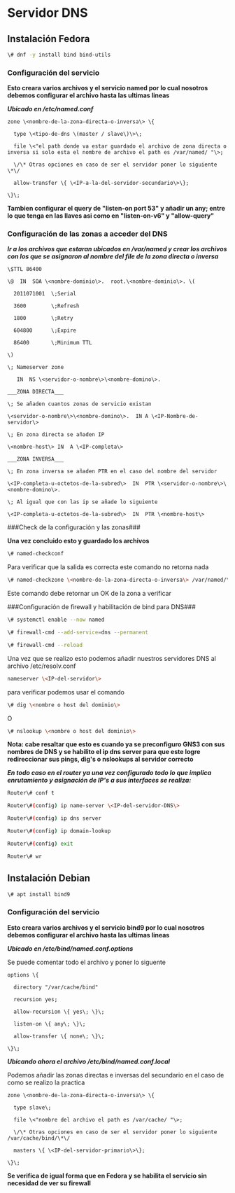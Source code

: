 # Servidor DNS #

## Instalación Fedora ##

```bash
\# dnf -y install bind bind-utils
```

### Configuración del servicio ###

__Esto creara varios archivos y el servicio named por lo cual nosotros debemos configurar el archivo hasta las ultimas lineas__

___Ubicado en /etc/named.conf___

```
zone \<nombre-de-la-zona-directa-o-inversa\> \{

  type \<tipo-de-dns \(master / slave\)\>\;

  file \<"el path donde va estar guardado el archivo de zona directa o inversa si solo esta el nombre de archivo el path es /var/named/ "\>;

  \/\* Otras opciones en caso de ser el servidor poner lo siguiente \*\/

  allow-transfer \{ \<IP-a-la-del-servidor-secundario\>\};

\}\;
```

__Tambien configurar el query de "listen-on port 53" y añadir un any; entre lo que tenga en las llaves asi como en "listen-on-v6" y "allow-query"__

### Configuración de las zonas a acceder del DNS ###
___Ir a los archivos que estaran ubicados en /var/named y crear los archivos con los que se asignaron al nombre del file de la zona directa o inversa___

```
\$TTL 86400

\@  IN  SOA \<nombre-dominio\>.  root.\<nombre-dominio\>. \(

  2011071001  \;Serial

  3600        \;Refresh

  1800        \;Retry

  604800      \;Expire

  86400       \;Minimum TTL

\)

\; Nameserver zone

   IN  NS \<servidor-o-nombre\>\<nombre-domino\>.

___ZONA DIRECTA___

\; Se añaden cuantos zonas de servicio existan

\<servidor-o-nombre\>\<nombre-domino\>.  IN A \<IP-Nombre-de-servidor\>

\; En zona directa se añaden IP

\<nombre-host\> IN  A \<IP-completa\>

___ZONA INVERSA___

\; En zona inversa se añaden PTR en el caso del nombre del servidor

\<IP-completa-u-octetos-de-la-subred\>  IN  PTR \<servidor-o-nombre\>\<nombre-domino\>.

\; Al igual que con las ip se añade lo siguiente

\<IP-completa-u-octetos-de-la-subred\>  IN  PTR \<nombre-host\>
```

###Check de la configuración y las zonas###

__Una vez concluido esto y guardado los archivos__

```bash
\# named-checkconf
```

Para verificar que la salida es correcta este comando no retorna nada

```bash
\# named-checkzone \<nombre-de-la-zona-directa-o-inversa\> /var/named/\<archivo-de-zona-directa-o-inversa\>
```

Este comando debe retornar un OK de la zona a verificar

###Configuración de firewall y habilitación de bind para DNS###

```bash
\# systemctl enable --now named

\# firewall-cmd --add-service=dns --permanent

\# firewall-cmd --reload
```

Una vez que se realizo esto podemos añadir nuestros servidores DNS al archivo /etc/resolv.conf

```bash
nameserver \<IP-del-servidor\>
```

para verificar podemos usar el comando

```bash
\# dig \<nombre o host del dominio\>
```

O

```bash
\# nslookup \<nombre o host del dominio\>
```

__Nota: cabe resaltar que esto es cuando ya se preconfiguro GNS3 con sus nombres de DNS y se habilito el ip dns server para que este logre redireccionar sus pings, dig's o nslookups al servidor correcto__

___En todo caso en el router ya una vez configurado todo lo que implica enrutamiento y asignación de IP's a sus interfaces se realiza:___

```bash
Router\# conf t

Router\#(config) ip name-server \<IP-del-servidor-DNS\>

Router\#(config) ip dns server

Router\#(config) ip domain-lookup

Router\#(config) exit

Router\# wr
```

## Instalación Debian ##

```bash
\# apt install bind9
```

### Configuración del servicio ###

__Esto creara varios archivos y el servicio bind9 por lo cual nosotros debemos configurar el archivo hasta las ultimas lineas__

___Ubicado en /etc/bind/named.conf.options___

Se puede comentar todo el archivo y poner lo siguente

```
options \{

  directory "/var/cache/bind"

  recursion yes;

  allow-recursion \{ yes\; \}\;

  listen-on \{ any\; \}\;

  allow-transfer \{ none\; \}\;

\}\;
```

___Ubicando ahora el archivo /etc/bind/named.conf.local___

Podemos añadir las zonas directas e inversas del secundario en el caso de como se realizo la practica

```
zone \<nombre-de-la-zona-directa-o-inversa\> \{

  type slave\;

  file \<"nombre del archivo el path es /var/cache/ "\>;

  \/\* Otras opciones en caso de ser el servidor poner lo siguiente /var/cache/bind/\*\/

  masters \{ \<IP-del-servidor-primario\>\};

\}\;
```

__Se verifica de igual forma que en Fedora y se habilita el servicio sin necesidad de ver su firewall__
